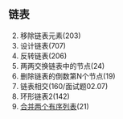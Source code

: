 ## 链表
 
2. 移除链表元素(203)
3. 设计链表(707)
4. 反转链表(206)
5. 两两交换链表中的节点(24)
6. 删除链表的倒数第N个节点(19)
7. 链表相交(160/面试题02.07)
8. 环形链表2(142)
9. [合并两个有序列表](https://leetcode.cn/problems/merge-two-sorted-lists/solutions/226408/he-bing-liang-ge-you-xu-lian-biao-by-leetcode-solu/)(21)
